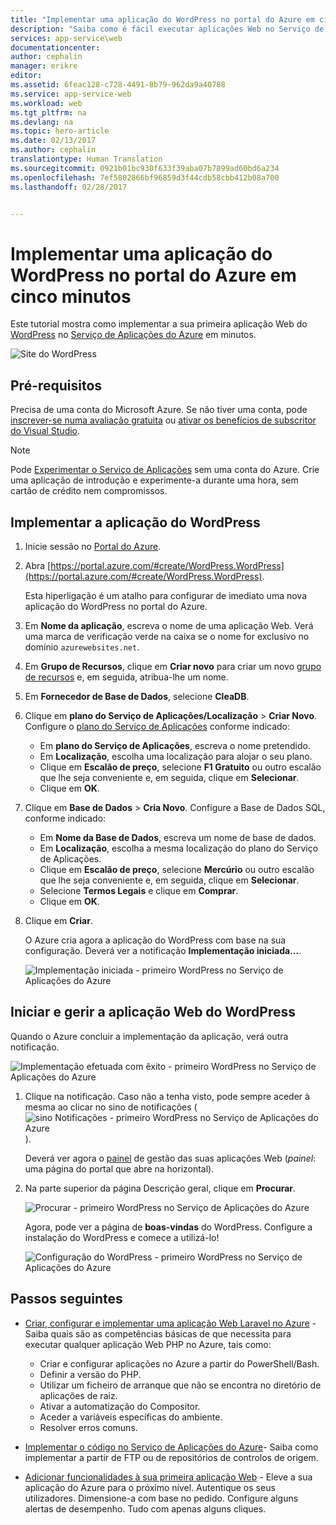 ```yaml
---
title: "Implementar uma aplicação do WordPress no portal do Azure em cinco minutos | Microsoft Docs"
description: "Saiba como é fácil executar aplicações Web no Serviço de Aplicações ao implementar uma aplicação do WordPress. Veja os seus resultados de imediato."
services: app-service\web
documentationcenter: 
author: cephalin
manager: erikre
editor: 
ms.assetid: 6feac128-c728-4491-8b79-962da9a40788
ms.service: app-service-web
ms.workload: web
ms.tgt_pltfrm: na
ms.devlang: na
ms.topic: hero-article
ms.date: 02/13/2017
ms.author: cephalin
translationtype: Human Translation
ms.sourcegitcommit: 0921b01bc930f633f39aba07b7899ad60bd6a234
ms.openlocfilehash: 7ef5802866bf96859d3f44cdb58cbb412b08a700
ms.lasthandoff: 02/28/2017


---
```

# <a name="deploy-a-wordpress-app-in-the-azure-portal-in-five-minutes"></a>Implementar uma aplicação do WordPress no portal do Azure em cinco minutos

Este tutorial mostra como implementar a sua primeira aplicação Web do [WordPress](https://wordpress.org/) no [Serviço de Aplicações do Azure](../app-service/app-service-value-prop-what-is.md) em minutos.

![Site do WordPress](./media/app-service-web-get-started-php-portal/wpdashboard.png)

## <a name="prerequisites"></a>Pré-requisitos
Precisa de uma conta do Microsoft Azure. Se não tiver uma conta, pode [inscrever-se numa avaliação gratuita](https://azure.microsoft.com/pricing/free-trial/?WT.mc_id=A261C142F) ou [ativar os benefícios de subscritor do Visual Studio](https://azure.microsoft.com/pricing/member-offers/msdn-benefits-details/?WT.mc_id=A261C142F).

> [!NOTE]
> Pode [Experimentar o Serviço de Aplicações](https://azure.microsoft.com/try/app-service/) sem uma conta do Azure. Crie uma aplicação de introdução e experimente-a durante uma hora, sem cartão de crédito nem compromissos.
> 
> 

## <a name="deploy-the-wordpress-app"></a>Implementar a aplicação do WordPress
1. Inicie sessão no [Portal do Azure](https://portal.azure.com).

2. Abra [https://portal.azure.com/#create/WordPress.WordPress](https://portal.azure.com/#create/WordPress.WordPress).

    Esta hiperligação é um atalho para configurar de imediato uma nova aplicação do WordPress no portal do Azure.

3. Em **Nome da aplicação**, escreva o nome de uma aplicação Web. Verá uma marca de verificação verde na caixa se o nome for exclusivo no domínio `azurewebsites.net`.
   
5. Em **Grupo de Recursos**, clique em **Criar novo** para criar um novo [grupo de recursos](../azure-resource-manager/resource-group-overview.md) e, em seguida, atribua-lhe um nome.

6. Em **Fornecedor de Base de Dados**, selecione **CleaDB**.

7. Clique em **plano do Serviço de Aplicações/Localização** > **Criar Novo**. Configure o [plano do Serviço de Aplicações](../app-service/azure-web-sites-web-hosting-plans-in-depth-overview.md) conforme indicado:

    - Em **plano do Serviço de Aplicações**, escreva o nome pretendido.
    - Em **Localização**, escolha uma localização para alojar o seu plano.
    - Clique em **Escalão de preço**, selecione **F1 Gratuito** ou outro escalão que lhe seja conveniente e, em seguida, clique em **Selecionar**.
    - Clique em **OK**.

8. Clique em **Base de Dados** > **Cria Novo**. Configure a Base de Dados SQL, conforme indicado:

    - Em **Nome da Base de Dados**, escreva um nome de base de dados. 
    - Em **Localização**, escolha a mesma localização do plano do Serviço de Aplicações.
    - Clique em **Escalão de preço**, selecione **Mercúrio** ou outro escalão que lhe seja conveniente e, em seguida, clique em **Selecionar**.
    - Selecione **Termos Legais** e clique em **Comprar**.
    - Clique em **OK**.

9. Clique em **Criar**.

    O Azure cria agora a aplicação do WordPress com base na sua configuração. Deverá ver a notificação **Implementação iniciada...**.

    ![Implementação iniciada - primeiro WordPress no Serviço de Aplicações do Azure](./media/app-service-web-get-started-php-portal/deployment-started.png)
   
## <a name="launch-and-manage-your-wordpress-web-app"></a>Iniciar e gerir a aplicação Web do WordPress

Quando o Azure concluir a implementação da aplicação, verá outra notificação.

![Implementação efetuada com êxito - primeiro WordPress no Serviço de Aplicações do Azure](./media/app-service-web-get-started-php-portal/deployment-succeeded.png)

1. Clique na notificação. Caso não a tenha visto, pode sempre aceder à mesma ao clicar no sino de notificações (![sino Notificações - primeiro WordPress no Serviço de Aplicações do Azure](./media/app-service-web-get-started-dotnet-portal/notification.png)).

    Deverá ver agora o [painel](../azure-resource-manager/resource-group-portal.md#manage-resources) de gestão das suas aplicações Web (*painel*: uma página do portal que abre na horizontal).

3. Na parte superior da página Descrição geral, clique em **Procurar**.
   
    ![Procurar - primeiro WordPress no Serviço de Aplicações do Azure](./media/app-service-web-get-started-php-portal/browse.png)

    Agora, pode ver a página de **boas-vindas** do WordPress. Configure a instalação do WordPress e comece a utilizá-lo!

    ![Configuração do WordPress - primeiro WordPress no Serviço de Aplicações do Azure](./media/app-service-web-get-started-php-portal/wordpress-config.png)
    
## <a name="next-steps"></a>Passos seguintes
* [Criar, configurar e implementar uma aplicação Web Laravel no Azure](app-service-web-php-get-started.md) - Saiba quais são as competências básicas de que necessita para executar qualquer aplicação Web PHP no Azure, tais como:

    * Criar e configurar aplicações no Azure a partir do PowerShell/Bash.
    * Definir a versão do PHP.
    * Utilizar um ficheiro de arranque que não se encontra no diretório de aplicações de raiz.
    * Ativar a automatização do Compositor.
    * Aceder a variáveis específicas do ambiente.
    * Resolver erros comuns.

* [Implementar o código no Serviço de Aplicações do Azure](web-sites-deploy.md)- Saiba como implementar a partir de FTP ou de repositórios de controlos de origem.
* [Adicionar funcionalidades à sua primeira aplicação Web](app-service-web-get-started-2.md) - Eleve a sua aplicação do Azure para o próximo nível. Autentique os seus utilizadores. Dimensione-a com base no pedido. Configure alguns alertas de desempenho. Tudo com apenas alguns cliques.

